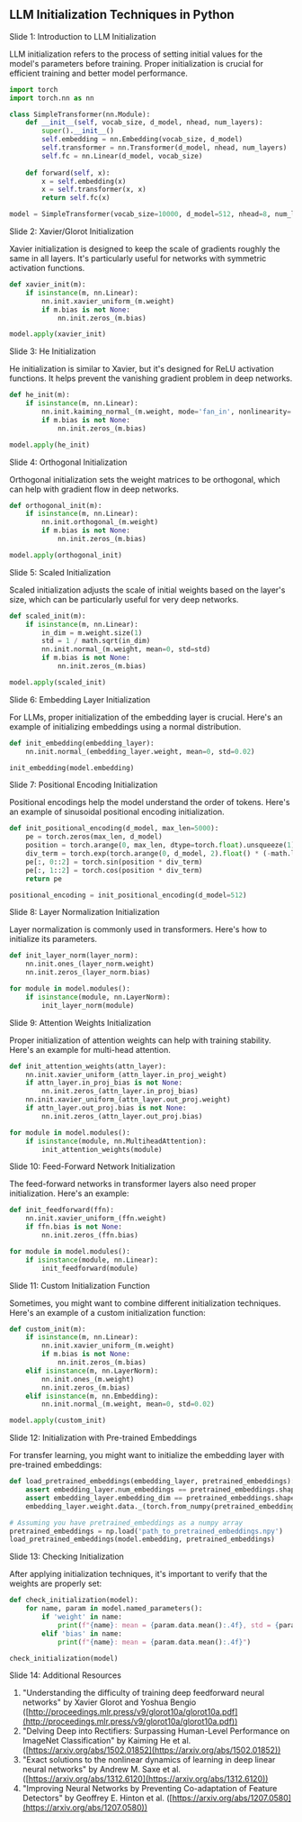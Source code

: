 ## LLM Initialization Techniques in Python
Slide 1: Introduction to LLM Initialization

LLM initialization refers to the process of setting initial values for the model's parameters before training. Proper initialization is crucial for efficient training and better model performance.

```python
import torch
import torch.nn as nn

class SimpleTransformer(nn.Module):
    def __init__(self, vocab_size, d_model, nhead, num_layers):
        super().__init__()
        self.embedding = nn.Embedding(vocab_size, d_model)
        self.transformer = nn.Transformer(d_model, nhead, num_layers)
        self.fc = nn.Linear(d_model, vocab_size)
    
    def forward(self, x):
        x = self.embedding(x)
        x = self.transformer(x, x)
        return self.fc(x)

model = SimpleTransformer(vocab_size=10000, d_model=512, nhead=8, num_layers=6)
```

Slide 2: Xavier/Glorot Initialization

Xavier initialization is designed to keep the scale of gradients roughly the same in all layers. It's particularly useful for networks with symmetric activation functions.

```python
def xavier_init(m):
    if isinstance(m, nn.Linear):
        nn.init.xavier_uniform_(m.weight)
        if m.bias is not None:
            nn.init.zeros_(m.bias)

model.apply(xavier_init)
```

Slide 3: He Initialization

He initialization is similar to Xavier, but it's designed for ReLU activation functions. It helps prevent the vanishing gradient problem in deep networks.

```python
def he_init(m):
    if isinstance(m, nn.Linear):
        nn.init.kaiming_normal_(m.weight, mode='fan_in', nonlinearity='relu')
        if m.bias is not None:
            nn.init.zeros_(m.bias)

model.apply(he_init)
```

Slide 4: Orthogonal Initialization

Orthogonal initialization sets the weight matrices to be orthogonal, which can help with gradient flow in deep networks.

```python
def orthogonal_init(m):
    if isinstance(m, nn.Linear):
        nn.init.orthogonal_(m.weight)
        if m.bias is not None:
            nn.init.zeros_(m.bias)

model.apply(orthogonal_init)
```

Slide 5: Scaled Initialization

Scaled initialization adjusts the scale of initial weights based on the layer's size, which can be particularly useful for very deep networks.

```python
def scaled_init(m):
    if isinstance(m, nn.Linear):
        in_dim = m.weight.size(1)
        std = 1 / math.sqrt(in_dim)
        nn.init.normal_(m.weight, mean=0, std=std)
        if m.bias is not None:
            nn.init.zeros_(m.bias)

model.apply(scaled_init)
```

Slide 6: Embedding Layer Initialization

For LLMs, proper initialization of the embedding layer is crucial. Here's an example of initializing embeddings using a normal distribution.

```python
def init_embedding(embedding_layer):
    nn.init.normal_(embedding_layer.weight, mean=0, std=0.02)

init_embedding(model.embedding)
```

Slide 7: Positional Encoding Initialization

Positional encodings help the model understand the order of tokens. Here's an example of sinusoidal positional encoding initialization.

```python
def init_positional_encoding(d_model, max_len=5000):
    pe = torch.zeros(max_len, d_model)
    position = torch.arange(0, max_len, dtype=torch.float).unsqueeze(1)
    div_term = torch.exp(torch.arange(0, d_model, 2).float() * (-math.log(10000.0) / d_model))
    pe[:, 0::2] = torch.sin(position * div_term)
    pe[:, 1::2] = torch.cos(position * div_term)
    return pe

positional_encoding = init_positional_encoding(d_model=512)
```

Slide 8: Layer Normalization Initialization

Layer normalization is commonly used in transformers. Here's how to initialize its parameters.

```python
def init_layer_norm(layer_norm):
    nn.init.ones_(layer_norm.weight)
    nn.init.zeros_(layer_norm.bias)

for module in model.modules():
    if isinstance(module, nn.LayerNorm):
        init_layer_norm(module)
```

Slide 9: Attention Weights Initialization

Proper initialization of attention weights can help with training stability. Here's an example for multi-head attention.

```python
def init_attention_weights(attn_layer):
    nn.init.xavier_uniform_(attn_layer.in_proj_weight)
    if attn_layer.in_proj_bias is not None:
        nn.init.zeros_(attn_layer.in_proj_bias)
    nn.init.xavier_uniform_(attn_layer.out_proj.weight)
    if attn_layer.out_proj.bias is not None:
        nn.init.zeros_(attn_layer.out_proj.bias)

for module in model.modules():
    if isinstance(module, nn.MultiheadAttention):
        init_attention_weights(module)
```

Slide 10: Feed-Forward Network Initialization

The feed-forward networks in transformer layers also need proper initialization. Here's an example:

```python
def init_feedforward(ffn):
    nn.init.xavier_uniform_(ffn.weight)
    if ffn.bias is not None:
        nn.init.zeros_(ffn.bias)

for module in model.modules():
    if isinstance(module, nn.Linear):
        init_feedforward(module)
```

Slide 11: Custom Initialization Function

Sometimes, you might want to combine different initialization techniques. Here's an example of a custom initialization function:

```python
def custom_init(m):
    if isinstance(m, nn.Linear):
        nn.init.xavier_uniform_(m.weight)
        if m.bias is not None:
            nn.init.zeros_(m.bias)
    elif isinstance(m, nn.LayerNorm):
        nn.init.ones_(m.weight)
        nn.init.zeros_(m.bias)
    elif isinstance(m, nn.Embedding):
        nn.init.normal_(m.weight, mean=0, std=0.02)

model.apply(custom_init)
```

Slide 12: Initialization with Pre-trained Embeddings

For transfer learning, you might want to initialize the embedding layer with pre-trained embeddings:

```python
def load_pretrained_embeddings(embedding_layer, pretrained_embeddings):
    assert embedding_layer.num_embeddings == pretrained_embeddings.shape[0]
    assert embedding_layer.embedding_dim == pretrained_embeddings.shape[1]
    embedding_layer.weight.data._(torch.from_numpy(pretrained_embeddings))

# Assuming you have pretrained_embeddings as a numpy array
pretrained_embeddings = np.load('path_to_pretrained_embeddings.npy')
load_pretrained_embeddings(model.embedding, pretrained_embeddings)
```

Slide 13: Checking Initialization

After applying initialization techniques, it's important to verify that the weights are properly set:

```python
def check_initialization(model):
    for name, param in model.named_parameters():
        if 'weight' in name:
            print(f"{name}: mean = {param.data.mean():.4f}, std = {param.data.std():.4f}")
        elif 'bias' in name:
            print(f"{name}: mean = {param.data.mean():.4f}")

check_initialization(model)
```

Slide 14: Additional Resources

1. "Understanding the difficulty of training deep feedforward neural networks" by Xavier Glorot and Yoshua Bengio ([http://proceedings.mlr.press/v9/glorot10a/glorot10a.pdf](http://proceedings.mlr.press/v9/glorot10a/glorot10a.pdf))
2. "Delving Deep into Rectifiers: Surpassing Human-Level Performance on ImageNet Classification" by Kaiming He et al. ([https://arxiv.org/abs/1502.01852](https://arxiv.org/abs/1502.01852))
3. "Exact solutions to the nonlinear dynamics of learning in deep linear neural networks" by Andrew M. Saxe et al. ([https://arxiv.org/abs/1312.6120](https://arxiv.org/abs/1312.6120))
4. "Improving Neural Networks by Preventing Co-adaptation of Feature Detectors" by Geoffrey E. Hinton et al. ([https://arxiv.org/abs/1207.0580](https://arxiv.org/abs/1207.0580))

